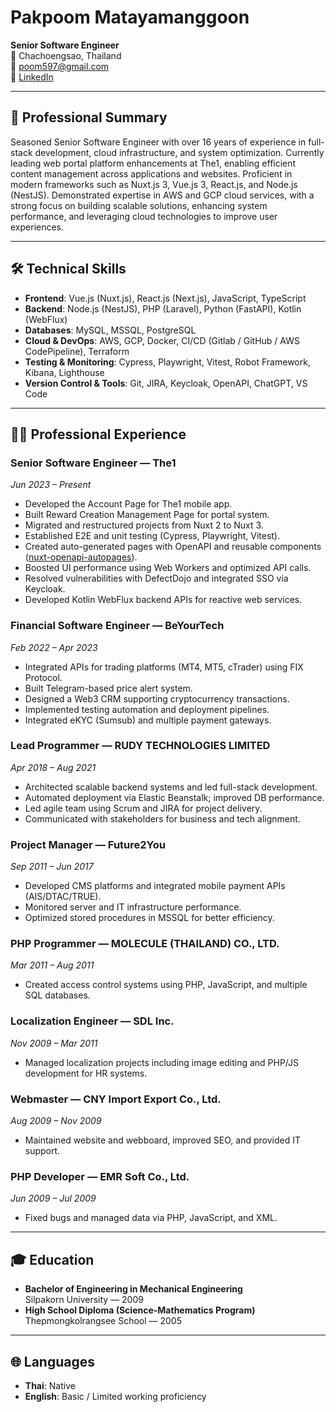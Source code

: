# Pakpoom Matayamanggoon

**Senior Software Engineer**  
📍 Chachoengsao, Thailand  
📧 [poom597@gmail.com](mailto:poom597@gmail.com)  
🔗 [LinkedIn](https://www.linkedin.com/in/pakpoom-matayamanggoon-87163a198/)

---

## 💼 Professional Summary

Seasoned Senior Software Engineer with over 16 years of experience in full-stack development, cloud infrastructure, and system optimization. Currently leading web portal platform enhancements at The1, enabling efficient content management across applications and websites. Proficient in modern frameworks such as Nuxt.js 3, Vue.js 3, React.js, and Node.js (NestJS). Demonstrated expertise in AWS and GCP cloud services, with a strong focus on building scalable solutions, enhancing system performance, and leveraging cloud technologies to improve user experiences.

---

## 🛠️ Technical Skills

- **Frontend**: Vue.js (Nuxt.js), React.js (Next.js), JavaScript, TypeScript  
- **Backend**: Node.js (NestJS), PHP (Laravel), Python (FastAPI), Kotlin (WebFlux)  
- **Databases**: MySQL, MSSQL, PostgreSQL  
- **Cloud & DevOps**: AWS, GCP, Docker, CI/CD (Gitlab / GitHub / AWS CodePipeline), Terraform  
- **Testing & Monitoring**: Cypress, Playwright, Vitest, Robot Framework, Kibana, Lighthouse  
- **Version Control & Tools**: Git, JIRA, Keycloak, OpenAPI, ChatGPT, VS Code  

---

## 👨‍💻 Professional Experience

### Senior Software Engineer — **The1**  
_Jun 2023 – Present_  
- Developed the Account Page for The1 mobile app.  
- Built Reward Creation Management Page for portal system.  
- Migrated and restructured projects from Nuxt 2 to Nuxt 3.  
- Established E2E and unit testing (Cypress, Playwright, Vitest).  
- Created auto-generated pages with OpenAPI and reusable components ([nuxt-openapi-autopages](https://github.com/Pakpoom597/nuxt-openapi-autopages)).
- Boosted UI performance using Web Workers and optimized API calls.  
- Resolved vulnerabilities with DefectDojo and integrated SSO via Keycloak.  
- Developed Kotlin WebFlux backend APIs for reactive web services.

### Financial Software Engineer — **BeYourTech**  
_Feb 2022 – Apr 2023_  
- Integrated APIs for trading platforms (MT4, MT5, cTrader) using FIX Protocol.  
- Built Telegram-based price alert system.  
- Designed a Web3 CRM supporting cryptocurrency transactions.  
- Implemented testing automation and deployment pipelines.  
- Integrated eKYC (Sumsub) and multiple payment gateways.

### Lead Programmer — **RUDY TECHNOLOGIES LIMITED**  
_Apr 2018 – Aug 2021_  
- Architected scalable backend systems and led full-stack development.  
- Automated deployment via Elastic Beanstalk; improved DB performance.  
- Led agile team using Scrum and JIRA for project delivery.  
- Communicated with stakeholders for business and tech alignment.

### Project Manager — **Future2You**  
_Sep 2011 – Jun 2017_  
- Developed CMS platforms and integrated mobile payment APIs (AIS/DTAC/TRUE).  
- Monitored server and IT infrastructure performance.  
- Optimized stored procedures in MSSQL for better efficiency.

### PHP Programmer — **MOLECULE (THAILAND) CO., LTD.**  
_Mar 2011 – Aug 2011_  
- Created access control systems using PHP, JavaScript, and multiple SQL databases.

### Localization Engineer — **SDL Inc.**  
_Nov 2009 – Mar 2011_  
- Managed localization projects including image editing and PHP/JS development for HR systems.

### Webmaster — **CNY Import Export Co., Ltd.**  
_Aug 2009 – Nov 2009_  
- Maintained website and webboard, improved SEO, and provided IT support.

### PHP Developer — **EMR Soft Co., Ltd.**  
_Jun 2009 – Jul 2009_  
- Fixed bugs and managed data via PHP, JavaScript, and XML.

---

## 🎓 Education

- **Bachelor of Engineering in Mechanical Engineering**  
  Silpakorn University — 2009  
- **High School Diploma (Science-Mathematics Program)**  
  Thepmongkolrangsee School — 2005  

---

## 🌐 Languages

- **Thai**: Native  
- **English**: Basic / Limited working proficiency  
